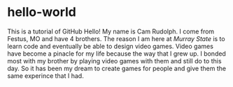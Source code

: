 # hello-world
This is a tutorial of GitHub
Hello! My name is Cam Rudolph. I come from Festus, MO and have 4 brothers. The reason I am here at *Murray State* is to learn code and eventually be able to design video games. Video games have become a pinacle for my life because the way that I grew up. I bonded most with my brother by playing video games with them and still do to this day. So it has been my dream to create games for people and give them the same experince that I had. 
